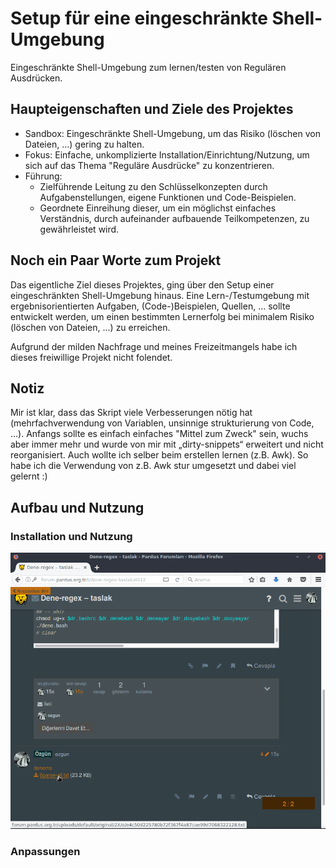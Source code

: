 # Setup für eine eingeschränkte Shell-Umgebung

Eingeschränkte Shell-Umgebung zum lernen/testen von Regulären Ausdrücken.


## Haupteigenschaften und Ziele des Projektes

- Sandbox: Eingeschränkte Shell-Umgebung, um das Risiko (löschen von Dateien, ...) gering zu halten.
- Fokus: Einfache, unkomplizierte Installation/Einrichtung/Nutzung, um sich auf das Thema "Reguläre Ausdrücke" zu konzentrieren.
- Führung:
    - Zielführende Leitung zu den Schlüsselkonzepten durch Aufgabenstellungen, eigene Funktionen und Code-Beispielen.
    - Geordnete Einreihung dieser, um ein möglichst einfaches Verständnis, durch aufeinander aufbauende Teilkompetenzen, zu gewährleistet wird.


## Noch ein Paar Worte zum Projekt

Das eigentliche Ziel dieses Projektes, ging über den Setup einer eingeschränkten Shell-Umgebung hinaus. Eine Lern-/Testumgebung mit ergebnisorientierten Aufgaben, (Code-)Beispielen, Quellen, ... sollte entwickelt werden, um einen bestimmten Lernerfolg bei minimalem Risiko (löschen von Dateien, ...) zu erreichen.

Aufgrund der milden Nachfrage und meines Freizeitmangels habe ich dieses freiwillige Projekt nicht folendet.


## Notiz

Mir ist klar, dass das Skript viele Verbesserungen nötig hat (mehrfachverwendung von Variablen, unsinnige strukturierung von Code, …). Anfangs sollte es einfach einfaches "Mittel zum Zweck" sein, wuchs aber immer mehr und wurde von mir mit „dirty-snippets“ erweitert und nicht reorganisiert. Auch wollte ich selber beim erstellen lernen (z.B. Awk). So habe ich die Verwendung von z.B. Awk stur umgesetzt und dabei viel gelernt :)


## Aufbau und Nutzung

### Installation und Nutzung

![Download and Install](gifexplain/10-kur-indir.gif)


### Anpassungen
